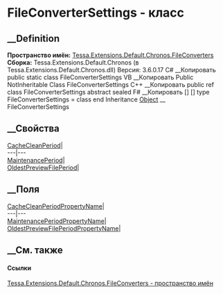 # FileConverterSettings - класс
##  __Definition
 **Пространство имён:**
[Tessa.Extensions.Default.Chronos.FileConverters](N_Tessa_Extensions_Default_Chronos_FileConverters.htm)  
 **Сборка:** Tessa.Extensions.Default.Chronos (в
Tessa.Extensions.Default.Chronos.dll) Версия: 3.6.0.17
C# __Копировать
     public static class FileConverterSettings
VB __Копировать
     Public NotInheritable Class FileConverterSettings
C++ __Копировать
     public ref class FileConverterSettings abstract sealed
F# __Копировать
     [<AbstractClassAttribute>]
    [<SealedAttribute>]
    type FileConverterSettings = class end
Inheritance
    [Object](https://learn.microsoft.com/dotnet/api/system.object) __ FileConverterSettings
##  __Свойства
[CacheCleanPeriod](P_Tessa_Extensions_Default_Chronos_FileConverters_FileConverterSettings_CacheCleanPeriod.htm)|  
---|---  
[MaintenancePeriod](P_Tessa_Extensions_Default_Chronos_FileConverters_FileConverterSettings_MaintenancePeriod.htm)|  
[OldestPreviewFilePeriod](P_Tessa_Extensions_Default_Chronos_FileConverters_FileConverterSettings_OldestPreviewFilePeriod.htm)|  
## __Поля
[CacheCleanPeriodPropertyName](F_Tessa_Extensions_Default_Chronos_FileConverters_FileConverterSettings_CacheCleanPeriodPropertyName.htm)|  
---|---  
[MaintenancePeriodPropertyName](F_Tessa_Extensions_Default_Chronos_FileConverters_FileConverterSettings_MaintenancePeriodPropertyName.htm)|  
[OldestPreviewFilePeriodPropertyName](F_Tessa_Extensions_Default_Chronos_FileConverters_FileConverterSettings_OldestPreviewFilePeriodPropertyName.htm)|  
## __См. также
#### Ссылки
[Tessa.Extensions.Default.Chronos.FileConverters - пространство
имён](N_Tessa_Extensions_Default_Chronos_FileConverters.htm)
